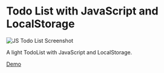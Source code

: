 # Todo List with JavaScript and LocalStorage

![JS Todo List Screenshot](https://i.imgur.com/PdTZadt.png "JS Todo List")

A light TodoList with JavaScript and LocalStorage.

[Demo](https://codepen.io/mtomescu/pen/zedJgp/)
